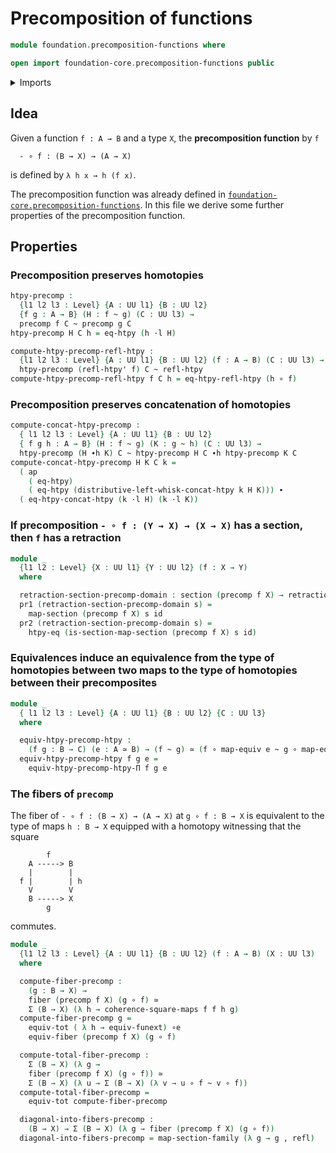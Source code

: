 # Precomposition of functions

```agda
module foundation.precomposition-functions where

open import foundation-core.precomposition-functions public
```

<details><summary>Imports</summary>

```agda
open import foundation.action-on-identifications-functions
open import foundation.dependent-pair-types
open import foundation.dependent-universal-property-equivalences
open import foundation.function-extensionality
open import foundation.precomposition-dependent-functions
open import foundation.precomposition-functions-into-subuniverses
open import foundation.sections
open import foundation.spans
open import foundation.universe-levels

open import foundation-core.commuting-squares-of-maps
open import foundation-core.equivalences
open import foundation-core.fibers-of-maps
open import foundation-core.function-types
open import foundation-core.functoriality-dependent-pair-types
open import foundation-core.homotopies
open import foundation-core.identity-types
open import foundation-core.retractions
open import foundation-core.whiskering-homotopies
```

</details>

## Idea

Given a function `f : A → B` and a type `X`, the **precomposition function** by
`f`

```text
  - ∘ f : (B → X) → (A → X)
```

is defined by `λ h x → h (f x)`.

The precomposition function was already defined in
[`foundation-core.precomposition-functions`](foundation-core.precomposition-functions.md).
In this file we derive some further properties of the precomposition function.

## Properties

### Precomposition preserves homotopies

```agda
htpy-precomp :
  {l1 l2 l3 : Level} {A : UU l1} {B : UU l2}
  {f g : A → B} (H : f ~ g) (C : UU l3) →
  precomp f C ~ precomp g C
htpy-precomp H C h = eq-htpy (h ·l H)

compute-htpy-precomp-refl-htpy :
  {l1 l2 l3 : Level} {A : UU l1} {B : UU l2} (f : A → B) (C : UU l3) →
  htpy-precomp (refl-htpy' f) C ~ refl-htpy
compute-htpy-precomp-refl-htpy f C h = eq-htpy-refl-htpy (h ∘ f)
```

### Precomposition preserves concatenation of homotopies

```agda
compute-concat-htpy-precomp :
  { l1 l2 l3 : Level} {A : UU l1} {B : UU l2}
  { f g h : A → B} (H : f ~ g) (K : g ~ h) (C : UU l3) →
  htpy-precomp (H ∙h K) C ~ htpy-precomp H C ∙h htpy-precomp K C
compute-concat-htpy-precomp H K C k =
  ( ap
    ( eq-htpy)
    ( eq-htpy (distributive-left-whisk-concat-htpy k H K))) ∙
  ( eq-htpy-concat-htpy (k ·l H) (k ·l K))
```

### If precomposition `- ∘ f : (Y → X) → (X → X)` has a section, then `f` has a retraction

```agda
module _
  {l1 l2 : Level} {X : UU l1} {Y : UU l2} (f : X → Y)
  where

  retraction-section-precomp-domain : section (precomp f X) → retraction f
  pr1 (retraction-section-precomp-domain s) =
    map-section (precomp f X) s id
  pr2 (retraction-section-precomp-domain s) =
    htpy-eq (is-section-map-section (precomp f X) s id)
```

### Equivalences induce an equivalence from the type of homotopies between two maps to the type of homotopies between their precomposites

```agda
module _
  { l1 l2 l3 : Level} {A : UU l1} {B : UU l2} {C : UU l3}
  where

  equiv-htpy-precomp-htpy :
    (f g : B → C) (e : A ≃ B) → (f ~ g) ≃ (f ∘ map-equiv e ~ g ∘ map-equiv e)
  equiv-htpy-precomp-htpy f g e =
    equiv-htpy-precomp-htpy-Π f g e
```

### The fibers of `precomp`

The fiber of `- ∘ f : (B → X) → (A → X)` at `g ∘ f : B → X` is equivalent to the type of maps `h : B → X` equipped with a homotopy witnessing that the square

```text
        f
    A -----> B
    |        |
  f |        | h
    V        V
    B -----> X
        g
```

commutes.

```agda
module _
  {l1 l2 l3 : Level} {A : UU l1} {B : UU l2} (f : A → B) (X : UU l3)
  where

  compute-fiber-precomp :
    (g : B → X) →
    fiber (precomp f X) (g ∘ f) ≃
    Σ (B → X) (λ h → coherence-square-maps f f h g)
  compute-fiber-precomp g =
    equiv-tot ( λ h → equiv-funext) ∘e
    equiv-fiber (precomp f X) (g ∘ f)

  compute-total-fiber-precomp :
    Σ (B → X) (λ g →
    fiber (precomp f X) (g ∘ f)) ≃
    Σ (B → X) (λ u → Σ (B → X) (λ v → u ∘ f ~ v ∘ f))
  compute-total-fiber-precomp =
    equiv-tot compute-fiber-precomp

  diagonal-into-fibers-precomp :
    (B → X) → Σ (B → X) (λ g → fiber (precomp f X) (g ∘ f))
  diagonal-into-fibers-precomp = map-section-family (λ g → g , refl)
```
